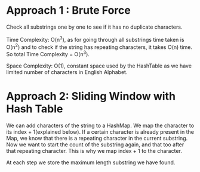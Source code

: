 ​Approach 1 : Brute Force
=======

Check all substrings one by one to see if it has no duplicate characters.

Time Complexity: O(n<sup>3</sup>), as for going through all substrings time taken is O(n<sup>2</sup>) and to check if the string has repeating characters, it takes O(n) time. So total Time Complexity = O(n<sup>3</sup>).

Space Complexity: O(1), constant space used by the HashTable as we have limited number of characters in English Alphabet.


Approach 2: Sliding Window with Hash Table
=====

We can add characters of the string to a HashMap. We map the character to its index + 1(explained below). If a certain character is already present in the Map, we know that there is a repeating character in the current substring. Now we want to start the count of the substring again, and that too after that repeating character. This is why we map index + 1 to the character.

At each step we store the maximum length substring we have found.
